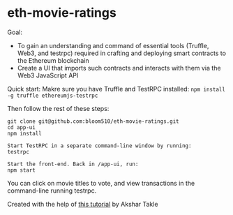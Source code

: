 # eth-movie-ratings

Goal: 
- To gain an understanding and command of essential tools (Truffle, Web3, and testrpc) required in crafting and deploying smart contracts to the Ethereum blockchain 
- Create a UI that imports such contracts and interacts with them via the Web3 JavaScript API

Quick start:
Makre sure you have Truffle and TestRPC installed:
`npm install -g truffle ethereumjs-testrpc`

Then follow the rest of these steps:


```
git clone git@github.com:bloom510/eth-movie-ratings.git
cd app-ui
npm install

Start TestRPC in a separate command-line window by running: 
testrpc

Start the front-end. Back in /app-ui, run:
npm start

```

You can click on movie titles to vote, and view transactions in the command-line running testrpc.


 Created with the help of [this tutorial](https://medium.com/@takleakshar/how-to-build-a-decentralized-full-stack-app-in-ethereum-and-react-42e63d45a208) by Akshar Takle